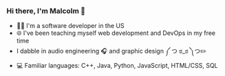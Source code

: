### Hi there, I'm Malcolm 👋

<!--
**laforcem/laforcem** is a ✨ _special_ ✨ repository because its `README.md` (this file) appears on your GitHub profile.

Here are some ideas to get you started:

- 🔭 I’m currently working on ...
- 🌱 I’m currently learning ...
- 👯 I’m looking to collaborate on ...
- 🤔 I’m looking for help with ...
- 💬 Ask me about ...
- 📫 How to reach me: ...
- 😄 Pronouns: ...
- ⚡ Fun fact: ...
-->

- 👨‍💻 I'm a software developer in the US
- 🌐 I've been teaching myself web development and DevOps in my free time
- I dabble in audio engineering 🎧 and graphic design ༼ つ ಠ_ಠ ༽つ✏️
- 💻 Familiar languages: C++, Java, Python, JavaScript, HTML/CSS, SQL
